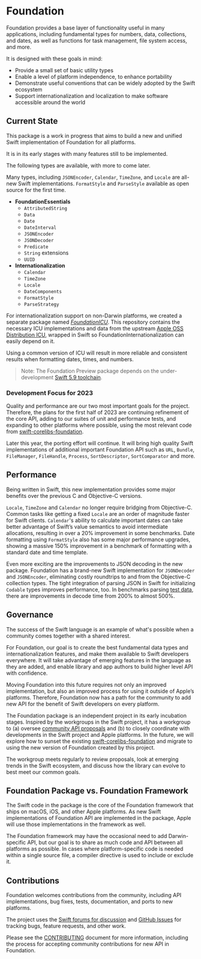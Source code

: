 # Foundation

Foundation provides a base layer of functionality useful in many applications, including fundamental types for numbers, data, collections, and dates, as well as functions for task management, file system access, and more.

It is designed with these goals in mind:

* Provide a small set of basic utility types
* Enable a level of platform independence, to enhance portability
* Demonstrate useful conventions that can be widely adopted by the Swift ecosystem
* Support internationalization and localization to make software accessible around the world

## Current State

This package is a work in progress that aims to build a new and unified Swift implementation of Foundation for all platforms.

It is in its early stages with many features still to be implemented.

The following types are available, with more to come later.

Many types, including `JSONEncoder`, `Calendar`, `TimeZone`, and `Locale` are all-new Swift implementations. `FormatStyle` and `ParseStyle` available as open source for the first time.

* **FoundationEssentials**
    * `AttributedString`
    * `Data`
    * `Date`
    * `DateInterval`
    * `JSONEncoder`
    * `JSONDecoder`
    * `Predicate`
    * `String` extensions
    * `UUID`
* **Internationalization**
    * `Calendar`
    * `TimeZone`
    * `Locale`
    * `DateComponents`
    * `FormatStyle`
    * `ParseStrategy`

For internationalization support on non-Darwin platforms, we created a separate package named *[FoundationICU](https://github.com/apple/swift-foundation-icu)*. This repository contains the necessary ICU implementations and data from the upstream [Apple OSS Distribution ICU](https://github.com/apple-oss-distributions/ICU), wrapped in Swift so FoundationInternationalization can easily depend on it.

Using a common version of ICU will result in more reliable and consistent results when formatting dates, times, and numbers.

> Note: The Foundation Preview package depends on the under-development [Swift 5.9 toolchain](https://www.swift.org/download).

### Development Focus for 2023

Quality and performance are our two most important goals for the project. Therefore, the plans for the first half of 2023 are continuing refinement of the core API, adding to our suites of unit and performance tests, and expanding to other platforms where possible, using the most relevant code from [swift-corelibs-foundation](https://github.com/apple/swift-corelibs-foundation).

Later this year, the porting effort will continue. It will bring high quality Swift implementations of additional important Foundation API such as `URL`, `Bundle`, `FileManager`, `FileHandle`, `Process`, `SortDescriptor`, `SortComparator` and more. 

## Performance

Being written in Swift, this new implementation provides some major benefits over the previous C and Objective-C versions.

`Locale`, `TimeZone` and `Calendar` no longer require bridging from Objective-C. Common tasks like getting a fixed `Locale` are an order of magnitude faster for Swift clients. `Calendar`'s ability to calculate important dates can take better advantage of Swift’s value semantics to avoid intermediate allocations, resulting in over a 20% improvement in some benchmarks. Date formatting using `FormatStyle` also has some major performance upgrades, showing a massive 150% improvement in a benchmark of formatting with a standard date and time template.

Even more exciting are the improvements to JSON decoding in the new package. Foundation has a brand-new Swift implementation for `JSONDecoder` and `JSONEncoder`, eliminating costly roundtrips to and from the Objective-C collection types. The tight integration of parsing JSON in Swift for initializing `Codable` types improves performance, too. In benchmarks parsing [test data](https://www.boost.org/doc/libs/master/libs/json/doc/html/json/benchmarks.html), there are improvements in decode time from 200% to almost 500%.

## Governance

The success of the Swift language is an example of what's possible when a community comes together with a shared interest.

For Foundation, our goal is to create the best fundamental data types and internationalization features, and make them available to Swift developers everywhere. It will take advantage of emerging features in the language as they are added, and enable library and app authors to build higher level API with confidence.

Moving Foundation into this future requires not only an improved implementation, but also an improved process for using it outside of Apple’s platforms. Therefore, Foundation now has a path for the community to add new API for the benefit of Swift developers on every platform.

The Foundation package is an independent project in its early incubation stages. Inspired by the workgroups in the Swift project, it has a workgroup to (a) oversee [community API proposals](Evolution.md) and (b) to closely coordinate with developments in the Swift project and Apple platforms. In the future, we will explore how to sunset the existing [swift-corelibs-foundation](https://github.com/apple/swift-corelibs-foundation) and migrate to using the new version of Foundation created by this project.

The workgroup meets regularly to review proposals, look at emerging trends in the Swift ecosystem, and discuss how the library can evolve to best meet our common goals.

## Foundation Package vs. Foundation Framework

The Swift code in the package is the core of the Foundation framework that ships on macOS, iOS, and other Apple platforms. As new Swift implementations of Foundation API are implemented in the package, Apple will use those implementations in the framework as well. 

The Foundation framework may have the occasional need to add Darwin-specific API, but our goal is to share as much code and API between all platforms as possible. In cases where platform-specific code is needed within a single source file, a compiler directive is used to include or exclude it.

## Contributions

Foundation welcomes contributions from the community, including API implementations, bug fixes, tests, documentation, and ports to new platforms.

The project uses the [Swift forums for discussion](https://forums.swift.org/c/related-projects/foundation/99) and [GitHub Issues](https://github.com/apple/swift-corelibs-foundation) for tracking bugs, feature requests, and other work.

Please see the [CONTRIBUTING](https://github.com/apple/swift-foundation/blob/main/CONTRIBUTING.md) document for more information, including the process for accepting community contributions for new API in Foundation.
